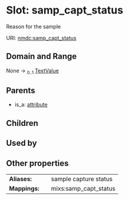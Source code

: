 
# Slot: samp_capt_status


Reason for the sample

URI: [nmdc:samp_capt_status](https://microbiomedata/meta/samp_capt_status)


## Domain and Range

None &#8594;  <sub>0..1</sub> [TextValue](TextValue.md)

## Parents

 *  is_a: [attribute](attribute.md)

## Children


## Used by


## Other properties

|  |  |  |
| --- | --- | --- |
| **Aliases:** | | sample capture status |
| **Mappings:** | | mixs:samp_capt_status |

